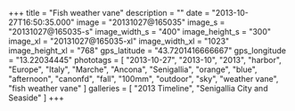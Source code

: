 +++
title = "Fish weather vane"
description = ""
date = "2013-10-27T16:50:35.000"
image = "20131027@165035"
image_s = "20131027@165035-s"
image_width_s = "400"
image_height_s = "300"
image_xl = "20131027@165035-xl"
image_width_xl = "1023"
image_height_xl = "768"
gps_latitude = "43.7201416666667"
gps_longitude = "13.22034445"
phototags = [ "2013-10-27", "2013-10", "2013", "harbor", "Europe", "Italy", "Marche", "Ancona", "Senigallia", "orange", "blue", "afternoon", "canonfd", "fall", "100mm", "outdoor", "sky", "weather vane", "fish weather vane" ]
galleries = [ "2013 Timeline", "Senigallia City and Seaside" ]
+++
